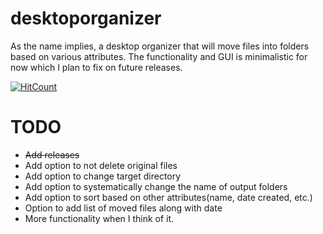# desktoporganizer
As the name implies, a desktop organizer that will move files into folders based on various attributes.
The functionality and GUI is minimalistic for now which I plan to fix on future releases.

[![HitCount](http://hits.dwyl.io/saleguas/desktoporganizer.svg)](http://hits.dwyl.io/saleguas/desktoporganizer)

# TODO
* ~~Add releases~~
* Add option to not delete original files
* Add option to change target directory
* Add option to systematically change the name of output folders
* Add option to sort based on other attributes(name, date created, etc.)
* Option to add list of moved files along with date
* More functionality when I think of it.
